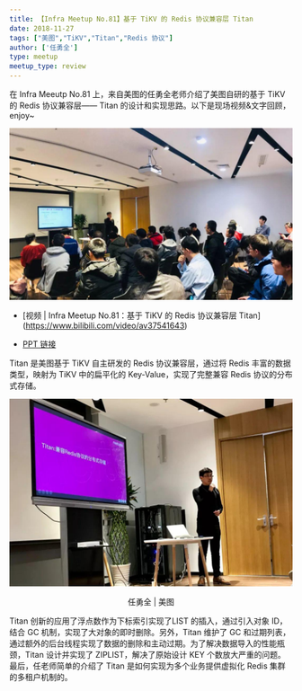 ```yaml
---
title: 【Infra Meetup No.81】基于 TiKV 的 Redis 协议兼容层 Titan
date: 2018-11-27
tags: ["美图","TiKV","Titan","Redis 协议"]
author: ['任勇全']
type: meetup
meetup_type: review
---
```


在 Infra Meeutp No.81 上，来自美图的任勇全老师介绍了美图自研的基于 TiKV 的 Redis 协议兼容层—— Titan 的设计和实现思路。以下是现场视频&文字回顾，enjoy~

![现场图片](media/meetup-81-20181127/1.jpg)

- [视频 | Infra Meetup No.81：基于 TiKV 的 Redis 协议兼容层 Titan]
(https://www.bilibili.com/video/av37541643)

- [PPT 链接](https://eyun.baidu.com/s/3htq4nze)

Titan 是美图基于 TiKV 自主研发的 Redis 协议兼容层，通过将 Redis 丰富的数据类型，映射为 TiKV 中的扁平化的 Key-Value，实现了完整兼容 Redis 协议的分布式存储。


![任勇全 | 美图](media/meetup-81-20181127/2.jpg)

<center>任勇全 | 美图</center>

Titan 创新的应用了浮点数作为下标索引实现了LIST 的插入，通过引入对象 ID，结合 GC 机制，实现了大对象的即时删除。另外，Titan 维护了 GC 和过期列表，通过额外的后台线程实现了数据的删除和主动过期。为了解决数据导入的性能瓶颈，Titan 设计并实现了 ZIPLIST，解决了原始设计 KEY 个数放大严重的问题。最后，任老师简单的介绍了 Titan 是如何实现为多个业务提供虚拟化 Redis 集群的多租户机制的。

